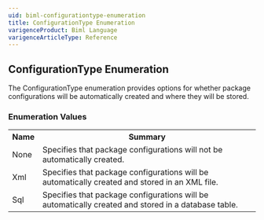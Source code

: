 ```yaml
---
uid: biml-configurationtype-enumeration
title: ConfigurationType Enumeration
varigenceProduct: Biml Language
varigenceArticleType: Reference
---
```


## ConfigurationType Enumeration<div class="LanguageSummary"><div class ="SummaryItem">The ConfigurationType enumeration provides options for whether package configurations will be automatically created and where they will be stored.</div></div><div class="EnumValueGroup">### Enumeration Values<table id="EnumValue" class="MemberList"><tbody><tr><th class="MemberNameColumnHeader">Name</th><th class="MemberSummaryColumnHeader">Summary</th></tr><tr class="cd0"><td class="MemberName">None</td><td class="MemberSummary"><div class ="SummaryItem">Specifies that package configurations will not be automatically created.</div></td></tr><tr class="cd1"><td class="MemberName">Xml</td><td class="MemberSummary"><div class ="SummaryItem">Specifies that package configurations will be automatically created and stored in an XML file.</div></td></tr><tr class="cd0"><td class="MemberName">Sql</td><td class="MemberSummary"><div class ="SummaryItem">Specifies that package configurations will be automatically created and stored in a database table.</div></td></tr></tbody></table></div>